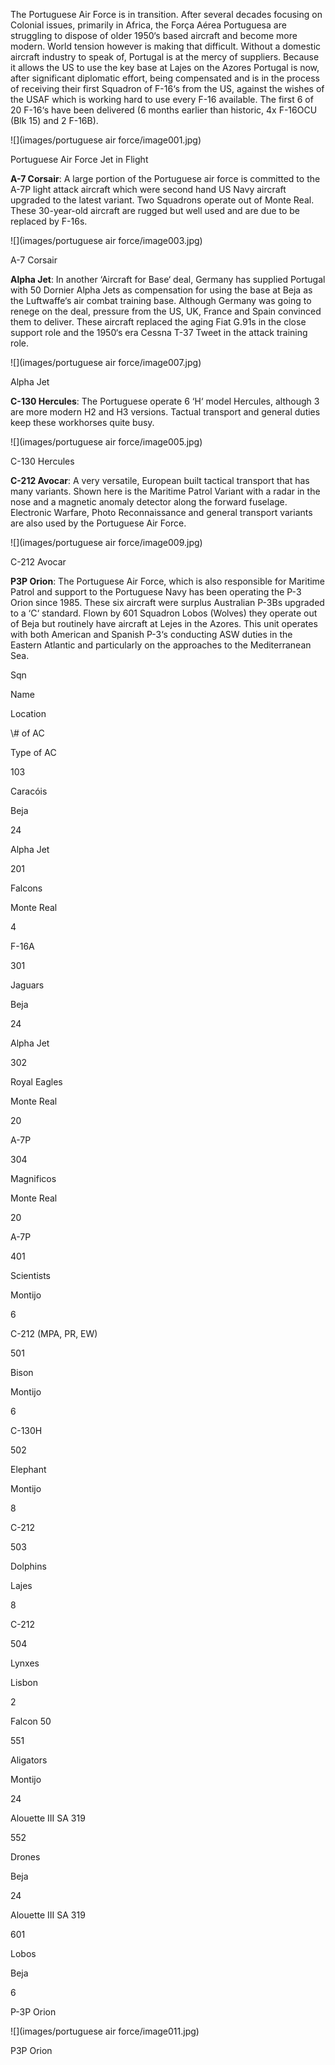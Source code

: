 The Portuguese Air Force is in transition. After several decades focusing on Colonial issues, primarily in Africa, the Força Aérea Portuguesa are struggling to dispose of older 1950‘s based aircraft and become more modern. World tension however is making that difficult. Without a domestic aircraft industry to speak of, Portugal is at the mercy of suppliers. Because it allows the US to use the key base at Lajes on the Azores Portugal is now, after significant diplomatic effort, being compensated and is in the process of receiving their first Squadron of F-16‘s from the US, against the wishes of the USAF which is working hard to use every F-16 available. The first 6 of 20 F-16‘s have been delivered (6 months earlier than historic, 4x F-16OCU (Blk 15) and 2 F-16B).

![](images/portuguese air force/image001.jpg)

Portuguese Air Force Jet in Flight

**A-7 Corsair**: A large portion of the Portuguese air force is committed to the A-7P light attack aircraft which were second hand US Navy aircraft upgraded to the latest variant. Two Squadrons operate out of Monte Real. These 30-year-old aircraft are rugged but well used and are due to be replaced by F-16s.

![](images/portuguese air force/image003.jpg)

A-7 Corsair

**Alpha Jet**: In another ‘Aircraft for Base‘ deal, Germany has supplied Portugal with 50 Dornier Alpha Jets as compensation for using the base at Beja as the Luftwaffe‘s air combat training base. Although Germany was going to renege on the deal, pressure from the US, UK, France and Spain convinced them to deliver. These aircraft replaced the aging Fiat G.91s in the close support role and the 1950‘s era Cessna T-37 Tweet in the attack training role.

![](images/portuguese air force/image007.jpg)

Alpha Jet

**C-130 Hercules**: The Portuguese operate 6 ‘H‘ model Hercules, although 3 are more modern H2 and H3 versions. Tactual transport and general duties keep these workhorses quite busy.

![](images/portuguese air force/image005.jpg)

C-130 Hercules

**C-212 Avocar**: A very versatile, European built tactical transport that has many variants. Shown here is the Maritime Patrol Variant with a radar in the nose and a magnetic anomaly detector along the forward fuselage. Electronic Warfare, Photo Reconnaissance and general transport variants are also used by the Portuguese Air Force.

![](images/portuguese air force/image009.jpg)

C-212 Avocar

**P3P Orion**: The Portuguese Air Force, which is also responsible for Maritime Patrol and support to the Portuguese Navy has been operating the P-3 Orion since 1985. These six aircraft were surplus Australian P-3Bs upgraded to a ‘C‘ standard. Flown by 601 Squadron Lobos (Wolves) they operate out of Beja but routinely have aircraft at Lejes in the Azores. This unit operates with both American and Spanish P-3‘s conducting ASW duties in the Eastern Atlantic and particularly on the approaches to the Mediterranean Sea.

Sqn

Name

Location

\\# of AC

Type of AC

103

Caracóis

Beja

24

Alpha Jet

201

Falcons

Monte Real

4

F-16A

301

Jaguars

Beja

24

Alpha Jet

302

Royal Eagles

Monte Real

20

A-7P

304

Magnificos

Monte Real

20

A-7P

401

Scientists

Montijo

6

C-212 (MPA, PR, EW)

501

Bison

Montijo

6

C-130H

502

Elephant

Montijo

8

C-212

503

Dolphins

Lajes

8

C-212

504

Lynxes

Lisbon

2

Falcon 50

551

Aligators

Montijo

24

Alouette III SA 319

552

Drones

Beja

24

Alouette III SA 319

601

Lobos

Beja

6

P-3P Orion

![](images/portuguese air force/image011.jpg)

P3P Orion
